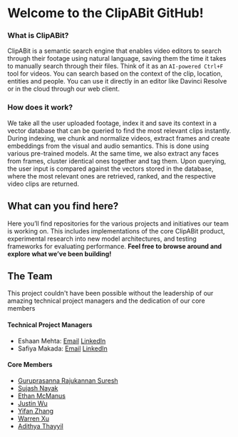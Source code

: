 # Welcome to the ClipABit GitHub!

### What is ClipABit?
ClipABit is a semantic search engine that enables video editors to search through their footage using natural language, saving them the time it takes to manually search through their files. Think of it as an ```AI-powered Ctrl+F``` tool for videos. You can search based on the context of the clip, location, entities and people. You can use it directly in an editor like Davinci Resolve or in the cloud through our web client.

### How does it work?
We take all the user uploaded footage, index it and save its context in a vector database that can be queried to find the most relevant clips instantly. During indexing, we chunk and normalize videos, extract frames and create embeddings from the visual and audio semantics. This is done using various pre-trained models. At the same time, we also extract any faces from frames, cluster identical ones together and tag them. Upon querying, the user input is compared against the vectors stored in the database, where the most relevant ones are retrieved, ranked, and the respective video clips are returned. 

## What can you find here?
Here you’ll find repositories for the various projects and initiatives our team is working on. This includes implementations of the core ClipABit product, experimental research into new model architectures, and testing frameworks for evaluating performance. **Feel free to browse around and explore what we’ve been building!**

## The Team
This project couldn't have been possible without the leadership of our amazing technical project managers and the dedication of our core members

#### Technical Project Managers
- Eshaan Mehta: [Email](mailto:e3mehta@uwaterloo.ca) [LinkedIn](https://www.linkedin.com/in/eshaan-mehta-136a6924b/)
- Safiya Makada: [Email](mailto:smakada@uwaterloo.ca) [LinkedIn](https://www.linkedin.com/in/safiya-makada/)

#### Core Members
- [Guruprasanna Rajukannan Suresh](https://www.linkedin.com/in/guruprasanna-rajukannan-suresh/)
- [Sujash Nayak](https://www.linkedin.com/in/sujash-nayak/)
- [Ethan McManus](https://www.linkedin.com/in/ethan-mcmanus-302512302/)
- [Justin Wu](https://www.linkedin.com/in/justin-wu-171481162/)
- [Yifan Zhang](https://www.linkedin.com/in/yifan-zhang-a120652b3/)
- [Warren Xu](https://www.linkedin.com/in/warren-xu/)
- [Adithya Thayyil](https://www.linkedin.com/in/adithayyil/)
